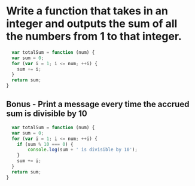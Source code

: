 # Write a function that takes in an integer and outputs the sum of all the numbers from 1 to that integer.

```js
  var totalSum = function (num) {
  var sum = 0;
  for (var i = 1; i <= num; ++i) {
    sum += i;
  }
  return sum;
}
```

## Bonus - Print a message every time the accrued sum is divisible by 10
```js
  var totalSum = function (num) {
  var sum = 0;
  for (var i = 1; i <= num; ++i) {
    if (sum % 10 === 0) {
        console.log(sum + ' is divisible by 10');
    }
    sum += i;
  }
  return sum;
}
```
